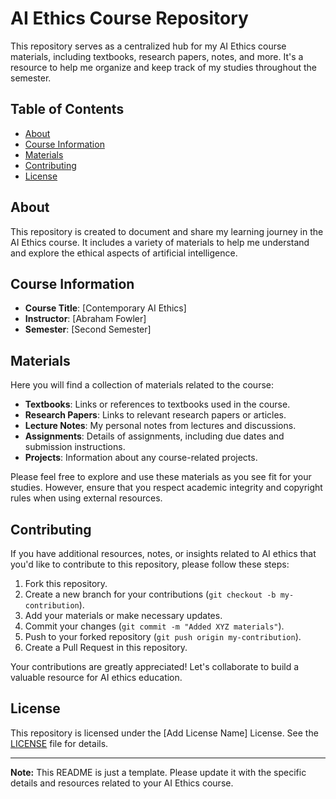 # AI Ethics Course Repository

This repository serves as a centralized hub for my AI Ethics course materials, including textbooks, research papers, notes, and more. It's a resource to help me organize and keep track of my studies throughout the semester.

## Table of Contents

- [About](#about)
- [Course Information](#course-information)
- [Materials](#materials)
- [Contributing](#contributing)
- [License](#license)

## About

This repository is created to document and share my learning journey in the AI Ethics course. It includes a variety of materials to help me understand and explore the ethical aspects of artificial intelligence.

## Course Information

- **Course Title**: [Contemporary AI Ethics]
- **Instructor**: [Abraham Fowler]
- **Semester**: [Second Semester]

## Materials

Here you will find a collection of materials related to the course:

- **Textbooks**: Links or references to textbooks used in the course.
- **Research Papers**: Links to relevant research papers or articles.
- **Lecture Notes**: My personal notes from lectures and discussions.
- **Assignments**: Details of assignments, including due dates and submission instructions.
- **Projects**: Information about any course-related projects.

Please feel free to explore and use these materials as you see fit for your studies. However, ensure that you respect academic integrity and copyright rules when using external resources.

## Contributing

If you have additional resources, notes, or insights related to AI ethics that you'd like to contribute to this repository, please follow these steps:

1. Fork this repository.
2. Create a new branch for your contributions (`git checkout -b my-contribution`).
3. Add your materials or make necessary updates.
4. Commit your changes (`git commit -m "Added XYZ materials"`).
5. Push to your forked repository (`git push origin my-contribution`).
6. Create a Pull Request in this repository.

Your contributions are greatly appreciated! Let's collaborate to build a valuable resource for AI ethics education.

## License

This repository is licensed under the [Add License Name] License. See the [LICENSE](LICENSE) file for details.

---

**Note:** This README is just a template. Please update it with the specific details and resources related to your AI Ethics course.
